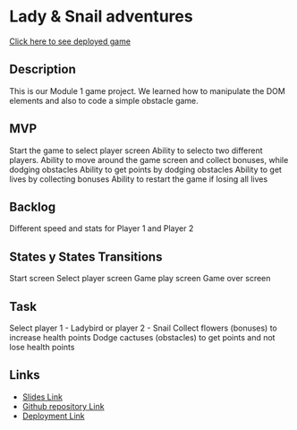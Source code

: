 # Lady & Snail adventures

[Click here to see deployed game](https://renanjazz.github.io/lady-and-snail/)

## Description
This is our Module 1 game project. We learned how to manipulate the DOM elements and also to code a simple obstacle game.

## MVP
Start the game to select player screen
Ability to selecto two different players.
Ability to move around the game screen and collect bonuses, while dodging obstacles
Ability to get points by dodging obstacles
Ability to get lives by collecting bonuses
Ability to restart the game if losing all lives

## Backlog
Different speed and stats for Player 1 and Player 2

## States y States Transitions
Start screen
Select player screen
Game play screen
Game over screen


## Task
Select player 1 - Ladybird or player 2 - Snail
Collect flowers (bonuses) to increase health points
Dodge cactuses (obstacles) to get points and not lose health points


## Links

- [Slides Link](http://slides.com)
- [Github repository Link](http://github.com)
- [Deployment Link](https://renanjazz.github.io/lady-and-snail/)